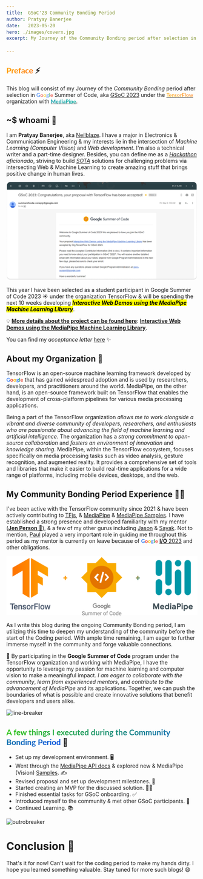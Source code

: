 ```yaml
---
title:  GSoC'23 Community Bonding Period
author: Pratyay Banerjee
date:   2023-05-20
hero: ./images/coverx.jpg
excerpt: My Journey of the Community Bonding period after selection in GSoC'23 under TensorFlow org.

---
```


## **<u style="background-image: linear-gradient(135deg, #FFA800, #FF6F00); -webkit-background-clip: text; -webkit-text-fill-color: transparent; font-family: Lato, Arial;">Preface</u>** ⚡

This blog will consist of my Journey of the *Community Bonding* period after selection in <u style="background-image: linear-gradient(135deg, #4285F4, #4285F4); -webkit-background-clip: text; -webkit-text-fill-color: transparent; font-family: Lato, Arial;">G</u><u style="background-image: linear-gradient(135deg, #EA4335, #EA4335); -webkit-background-clip: text; -webkit-text-fill-color: transparent; font-family: Lato, Arial;">o</u><u style="background-image: linear-gradient(135deg, #FBBC05, #FBBC05); -webkit-background-clip: text; -webkit-text-fill-color: transparent; font-family: Lato, Arial;">o</u><u style="background-image: linear-gradient(135deg, #4285F4, #4285F4); -webkit-background-clip: text; -webkit-text-fill-color: transparent; font-family: Lato, Arial;">g</u><u style="background-image: linear-gradient(135deg, #34A853, #34A853); -webkit-background-clip: text; -webkit-text-fill-color: transparent; font-family: Lato, Arial;">l</u><u style="background-image: linear-gradient(135deg, #EA4335, #EA4335); -webkit-background-clip: text; -webkit-text-fill-color: transparent; font-family: Lato, Arial;">e</u> Summer of Code, aka [GSoC 2023](https://g.co/gsoc) under the [<u style="background-image: linear-gradient(135deg, #FFA800, #FF6F00); -webkit-background-clip: text; -webkit-text-fill-color: transparent; font-family: Lato, Arial;">TensorFlow</u>](https://www.tensorflow.org) organization with [<u style="background-image: linear-gradient(135deg, #0097A7, #26b5a7); -webkit-background-clip: text; -webkit-text-fill-color: transparent; font-family: Lato, Arial;">**MediaPipe**</u>](http://mediapipe.dev).  


## ~$ whoami 🤔

I am **Pratyay Banerjee**, aka [Neilblaze](https://neilblaze.live). I have a major in Electronics & Communication Engineering & my interests lie in the intersection of *Machine Learning (Computer Vision)* and *Web development*. I'm also a technical writer and a part-time designer. Besides, you can define me as a [*Hackathon*](https://devpost.com/neilblaze) *aficionado*, striving to build [_SOTA_](https://en.wikipedia.org/wiki/State_of_the_art) solutions for challenging problems via intersecting Web & Machine Learning to create amazing stuff that brings positive change in human lives. 

![acceptance](./images/acceptance.png "acceptance")

This year I have been selected as a student participant in Google Summer of Code 2023 ☀️ under the organization TensorFlow & will be spending the next 10 weeks developing <mark>**_Interactive Web Demos using the MediaPipe Machine Learning Library_**</mark>. 

💡 <u>**More details about the project can be found here**</u>: [**Interactive Web Demos using the MediaPipe Machine Learning Library**](https://summerofcode.withgoogle.com/programs/2023/projects/pd9KgnNP). 


You can find my _acceptance letter_ [here](https://drive.google.com/file/d/1ySFE3KgDctoGMYTB2E7dZ-0FrADB3Y3o/view?usp=sharing) ✨



## About my Organization 🏢

TensorFlow is an open-source machine learning framework developed by **<u style="background-image: linear-gradient(135deg, #4285F4, #4285F4); -webkit-background-clip: text; -webkit-text-fill-color: transparent; font-family: Lato, Arial;">G</u><u style="background-image: linear-gradient(135deg, #EA4335, #EA4335); -webkit-background-clip: text; -webkit-text-fill-color: transparent; font-family: Lato, Arial;">o</u><u style="background-image: linear-gradient(135deg, #FBBC05, #FBBC05); -webkit-background-clip: text; -webkit-text-fill-color: transparent; font-family: Lato, Arial;">o</u><u style="background-image: linear-gradient(135deg, #4285F4, #4285F4); -webkit-background-clip: text; -webkit-text-fill-color: transparent; font-family: Lato, Arial;">g</u><u style="background-image: linear-gradient(135deg, #34A853, #34A853); -webkit-background-clip: text; -webkit-text-fill-color: transparent; font-family: Lato, Arial;">l</u><u style="background-image: linear-gradient(135deg, #EA4335, #EA4335); -webkit-background-clip: text; -webkit-text-fill-color: transparent; font-family: Lato, Arial;">e</u>** that has gained widespread adoption and is used by researchers, developers, and practitioners around the world. MediaPipe, on the other hand, is an open-source framework built on TensorFlow that enables the development of cross-platform pipelines for various media processing applications.

Being a part of the TensorFlow organization *allows me to work alongside a vibrant and diverse community of developers, researchers, and enthusiasts who are passionate about advancing the field of machine learning and artificial intelligence*. The organization has a *strong commitment to open-source collaboration* and *fosters an environment of innovation* and *knowledge sharing*. MediaPipe, within the TensorFlow ecosystem, focuses specifically on media processing tasks such as video analysis, gesture recognition, and augmented reality. It provides a comprehensive set of tools and libraries that make it easier to build real-time applications for a wide range of platforms, including mobile devices, desktops, and the web.


## My Community Bonding Period Experience 🚴🏻

I've been active with the TensorFlow community since 2021 & have been actively contributing to [TFjs](https://github.com/tensorflow/tfjs), & [MediaPipe](https://github.com/google/mediapipe) & [MediaPipe Samples](https://github.com/googlesamples/mediapipe). I have established a strong presence and developed familiarity with my mentor ([**Jen Person** 👩](https://github.com/jenperson)), & a few of my other gurus including [Jason](https://github.com/jasonmayes) & [Sayak](https://github.com/sayakpaul). Not to mention, [Paul](https://github.com/PaulTR) played a very important role in guiding me throughout this period as my mentor is currently on leave because of **<u style="background-image: linear-gradient(135deg, #4285F4, #4285F4); -webkit-background-clip: text; -webkit-text-fill-color: transparent; font-family: Lato, Arial;">G</u><u style="background-image: linear-gradient(135deg, #EA4335, #EA4335); -webkit-background-clip: text; -webkit-text-fill-color: transparent; font-family: Lato, Arial;">o</u><u style="background-image: linear-gradient(135deg, #FBBC05, #FBBC05); -webkit-background-clip: text; -webkit-text-fill-color: transparent; font-family: Lato, Arial;">o</u><u style="background-image: linear-gradient(135deg, #4285F4, #4285F4); -webkit-background-clip: text; -webkit-text-fill-color: transparent; font-family: Lato, Arial;">g</u><u style="background-image: linear-gradient(135deg, #34A853, #34A853); -webkit-background-clip: text; -webkit-text-fill-color: transparent; font-family: Lato, Arial;">l</u><u style="background-image: linear-gradient(135deg, #EA4335, #EA4335); -webkit-background-clip: text; -webkit-text-fill-color: transparent; font-family: Lato, Arial;">e</u>** [**I/O** 2023](https://io.google/) and other obligations.

![midregion](./images/midregion.png "midregion")

As I write this blog during the ongoing Community Bonding period, I am utilizing this time to deepen my understanding of the community before the start of the Coding period. With ample time remaining, I am eager to further immerse myself in the community and forge valuable connections.

🦄 By participating in the **Google Summer of Code** program under the TensorFlow organization and working with MediaPipe, I have the opportunity to leverage my passion for machine learning and computer vision to make a meaningful impact. *I am eager to collaborate with the community*, *learn from experienced mentors*, and *contribute to the advancement of MediaPipe* and its applications. Together, we can push the boundaries of what is possible and create innovative solutions that benefit developers and users alike.


![line-breaker](https://github.com/google/mediapipe/assets/48355572/c2a5d7fd-0fa7-470d-ab05-561bb8748394)


## **<u style="background-image: linear-gradient(135deg, #30c712, #0955e3); -webkit-background-clip: text; -webkit-text-fill-color: transparent; font-family: Lato, Arial;">A few things I executed during the Community Bonding Period</u>** 📝

- Set up my development environment. 🖥️
- Went through the [MediaPipe API docs](https://developers.google.com/mediapipe/api/solutions/js/tasks-vision) & explored new & MediaPipe (Vision) [Samples](https://developers.google.com/mediapipe/solutions/examples). ✍
- Revised proposal and set up development milestones. 💬
- Started creating an MVP for the discussed solution. 👨‍💻
- Finished essential tasks for GSoC onboarding. ✅
- Introduced myself to the community & met other GSoC participants. 👥
- Continued Learning. 📚

<!-- ![outro-dino](https://github.com/google/mediapipe/assets/48355572/77910722-87c8-49b0-ac9f-b2ea8b22985d) -->

![outrobreaker](https://github.com/google/mediapipe/assets/48355572/15af556e-33bb-4fdd-ae0e-5e2128917cd6)


# Conclusion 🚀

That's it for now! Can't wait for the coding period to make my hands dirty. I hope you learned something valuable. Stay tuned for more such blogs! 😄